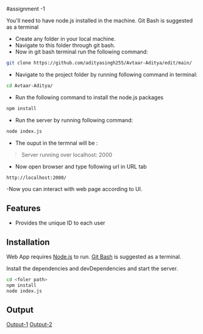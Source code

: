 #assignment -1

You'll need to have node.js installed in the machine. Git Bash is suggested as a terminal

- Create any folder in your local machine. 
- Navigate to this folder through git bash.
- Now in git bash terminal run the following command:
```sh
git clone https://github.com/adityasingh255/Avtaar-Aditya/edit/main/
```

- Navigate to the project folder by running following command in terminal:
```sh
cd Avtaar-Aditya/
```

- Run the following command to install the node.js packages
```sh
npm install
```

- Run the server by running following command:
```sh
node index.js
```

- The ouput in the termnal will be :
>Server running over localhost: 2000

- Now open browser and type following url in URL tab
```sh
http://localhost:2000/
```

-Now you can interact with web page according to UI.

## Features

- Provides the unique ID to each user

## Installation

Web App requires [Node.js](https://nodejs.org/) to run.
[Git Bash](https://git-scm.com/) is suggested as a terminal.

Install the dependencies and devDependencies and start the server.

```sh
cd <foler path>
npm install
node index.js
```

## Output
[Output-1](https://drive.google.com/file/d/1uwA2Ep5wkdCUGcadOTsuvhmdJh-lRsYC/view?usp=sharing)
[Output-2](https://drive.google.com/file/d/1zI7zZ09RSa2oqlR1bLZcbulPCg7paIwI/view?usp=sharing)
